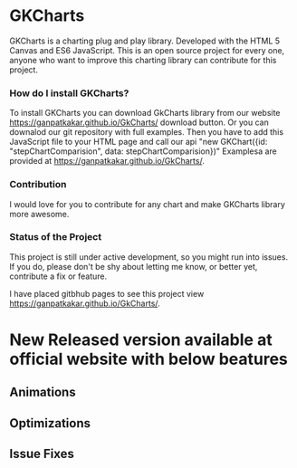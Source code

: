 # GKCharts
GKCharts is a charting plug and play library. Developed with the HTML 5 Canvas and ES6 JavaScript.
This is an open source project for every one, anyone who want to improve this charting library can contribute for this project.


### How do I install GKCharts?
To install GKCharts you can download GkCharts library from our website https://ganpatkakar.github.io/GkCharts/ download button.
Or you can downalod our git repository with full examples.
Then you have to add this JavaScript file to your HTML page and call our api
"new GKChart({id: "stepChartComparision", data: stepChartComparision})"
Examplesa are provided at https://ganpatkakar.github.io/GkCharts/.


### Contribution
I would love for you to contribute for any chart and make GKCharts library more awesome.


### Status of the Project
This project is still under active development, so you might run into issues. If you do, please don't be shy about letting me know, or better yet, contribute a fix or feature.


I have placed gitbhub pages to see this project view https://ganpatkakar.github.io/GkCharts/.


# New Released version available at official website with below beatures
## Animations 
## Optimizations
## Issue Fixes
